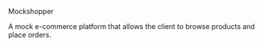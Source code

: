 Mockshopper

A mock e-commerce platform that allows the client to browse products and place orders.

